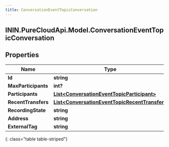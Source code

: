 ```yaml
---
title: ConversationEventTopicConversation
---
```

## ININ.PureCloudApi.Model.ConversationEventTopicConversation

## Properties

|Name | Type | Description | Notes|
|------------ | ------------- | ------------- | -------------|
| **Id** | **string** |  | [optional] |
| **MaxParticipants** | **int?** |  | [optional] |
| **Participants** | [**List&lt;ConversationEventTopicParticipant&gt;**](ConversationEventTopicParticipant.html) |  | [optional] |
| **RecentTransfers** | [**List&lt;ConversationEventTopicRecentTransfer&gt;**](ConversationEventTopicRecentTransfer.html) |  | [optional] |
| **RecordingState** | **string** |  | [optional] |
| **Address** | **string** |  | [optional] |
| **ExternalTag** | **string** |  | [optional] |
{: class="table table-striped"}


